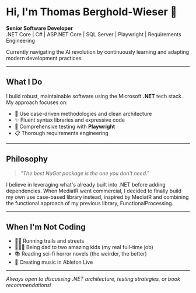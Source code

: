 # Hi, I'm Thomas Berghold-Wieser 👋

**Senior Software Developer**  
.NET Core | C# | ASP.NET Core | SQL Server | Playwright | Requirements Engineering

Currently navigating the AI revolution by continuously learning and adapting modern development practices.

---

## What I Do

I build robust, maintainable software using the Microsoft **.NET** tech stack. My approach focuses on:

- 🎯 Use case-driven methodologies and clean architecture
- ✨ Fluent syntax libraries and expressive code
- 🧪 Comprehensive testing with **Playwright**
- 📋 Thorough requirements engineering

---

## Philosophy

> *"The best NuGet package is the one you don't need."*

I believe in leveraging what's already built into .NET before adding dependencies. When MediatR went commercial, I decided to finally build my own use case-based library instead, inspired by MediatR and combining the functional approach of my previous library, FunctionalProcessing.

---

## When I'm Not Coding
- 🏃‍♂️ Running trails and streets
- 👨‍👧‍👦 Being dad to two amazing kids (my real full-time job)
- 📚 Reading sci-fi horror novels (the weirder, the better)
- 🎵 Creating music in Ableton Live

---

*Always open to discussing .NET architecture, testing strategies, or book recommendations!*
